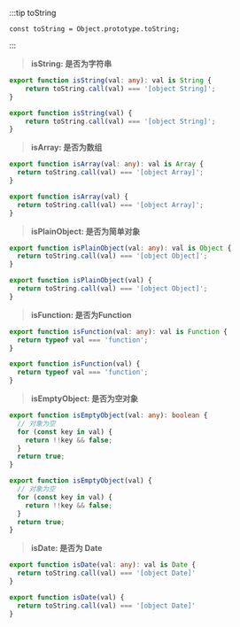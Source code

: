 :::tip toString

```
const toString = Object.prototype.toString;
```

:::

> **isString: 是否为字符串**

<CodeGroup>
  <CodeGroupItem title="TS" active>

```ts
export function isString(val: any): val is String {
    return toString.call(val) === '[object String]';
}
```

  </CodeGroupItem>

  <CodeGroupItem title="JS">

```js
export function isString(val) {
    return toString.call(val) === '[object String]';
}
```

  </CodeGroupItem>
</CodeGroup>

> **isArray: 是否为数组**

<CodeGroup>
  <CodeGroupItem title="TS" active>

```ts
export function isArray(val: any): val is Array {
  return toString.call(val) === '[object Array]';
}
```

  </CodeGroupItem>

  <CodeGroupItem title="JS">

```js
export function isArray(val) {
  return toString.call(val) === '[object Array]';
}
```

  </CodeGroupItem>
</CodeGroup>

> **isPlainObject: 是否为简单对象**

<CodeGroup>
  <CodeGroupItem title="TS" active>

```ts
export function isPlainObject(val: any): val is Object {
  return toString.call(val) === '[object Object]';
}
```

  </CodeGroupItem>

  <CodeGroupItem title="JS">

```js
export function isPlainObject(val) {
  return toString.call(val) === '[object Object]';
}
```

  </CodeGroupItem>
</CodeGroup>

> **isFunction: 是否为Function**

<CodeGroup>
  <CodeGroupItem title="TS" active>

```ts
export function isFunction(val: any): val is Function {
  return typeof val === 'function';
}
```

  </CodeGroupItem>

  <CodeGroupItem title="JS">

```js
export function isFunction(val) {
  return typeof val === 'function';
}
```

  </CodeGroupItem>
</CodeGroup>

> **isEmptyObject: 是否为空对象**

<CodeGroup>
  <CodeGroupItem title="TS" active>

```ts
export function isEmptyObject(val: any): boolean {
  // 对象为空
  for (const key in val) {
    return !!key && false;
  }
  return true;
}
```

  </CodeGroupItem>

  <CodeGroupItem title="JS">

```js
export function isEmptyObject(val) {
  // 对象为空
  for (const key in val) {
    return !!key && false;
  }
  return true;
}
```

  </CodeGroupItem>
</CodeGroup>

> **isDate: 是否为 Date**

<CodeGroup>
  <CodeGroupItem title="TS" active>

```ts
export function isDate(val: any): val is Date {
  return toString.call(val) === '[object Date]'
}
```

  </CodeGroupItem>

  <CodeGroupItem title="JS">

```js
export function isDate(val) {
  return toString.call(val) === '[object Date]'
}
```

  </CodeGroupItem>
</CodeGroup>